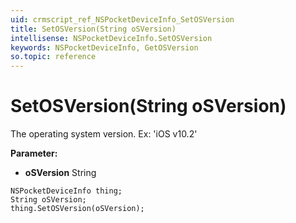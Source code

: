 ```yaml
---
uid: crmscript_ref_NSPocketDeviceInfo_SetOSVersion
title: SetOSVersion(String oSVersion)
intellisense: NSPocketDeviceInfo.SetOSVersion
keywords: NSPocketDeviceInfo, GetOSVersion
so.topic: reference
---
```


# SetOSVersion(String oSVersion)

The operating system version. Ex: 'iOS v10.2'

**Parameter:** 
* **oSVersion** String

```crmscript
NSPocketDeviceInfo thing;
String oSVersion;
thing.SetOSVersion(oSVersion);
```

